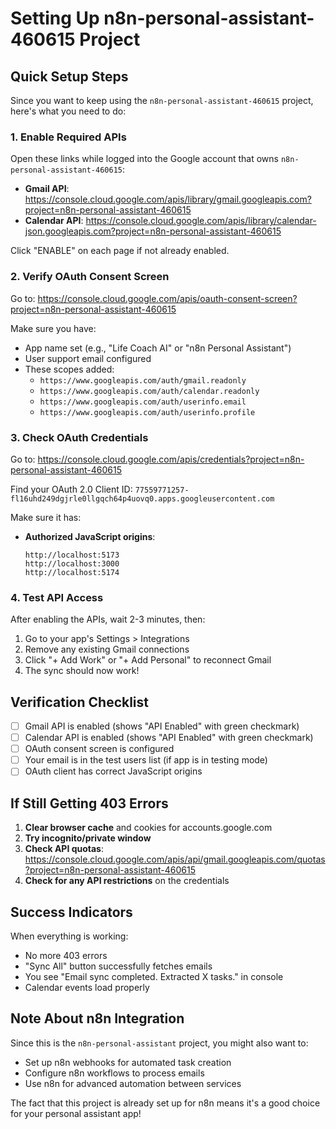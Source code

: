 # Setting Up n8n-personal-assistant-460615 Project

## Quick Setup Steps

Since you want to keep using the `n8n-personal-assistant-460615` project, here's what you need to do:

### 1. Enable Required APIs

Open these links while logged into the Google account that owns `n8n-personal-assistant-460615`:

- **Gmail API**: https://console.cloud.google.com/apis/library/gmail.googleapis.com?project=n8n-personal-assistant-460615
- **Calendar API**: https://console.cloud.google.com/apis/library/calendar-json.googleapis.com?project=n8n-personal-assistant-460615

Click "ENABLE" on each page if not already enabled.

### 2. Verify OAuth Consent Screen

Go to: https://console.cloud.google.com/apis/oauth-consent-screen?project=n8n-personal-assistant-460615

Make sure you have:
- App name set (e.g., "Life Coach AI" or "n8n Personal Assistant")
- User support email configured
- These scopes added:
  - `https://www.googleapis.com/auth/gmail.readonly`
  - `https://www.googleapis.com/auth/calendar.readonly`
  - `https://www.googleapis.com/auth/userinfo.email`
  - `https://www.googleapis.com/auth/userinfo.profile`

### 3. Check OAuth Credentials

Go to: https://console.cloud.google.com/apis/credentials?project=n8n-personal-assistant-460615

Find your OAuth 2.0 Client ID: `77559771257-fl16uhd249dgjrle0llgqch64p4uovq0.apps.googleusercontent.com`

Make sure it has:
- **Authorized JavaScript origins**:
  ```
  http://localhost:5173
  http://localhost:3000
  http://localhost:5174
  ```

### 4. Test API Access

After enabling the APIs, wait 2-3 minutes, then:

1. Go to your app's Settings > Integrations
2. Remove any existing Gmail connections
3. Click "+ Add Work" or "+ Add Personal" to reconnect Gmail
4. The sync should now work!

## Verification Checklist

- [ ] Gmail API is enabled (shows "API Enabled" with green checkmark)
- [ ] Calendar API is enabled (shows "API Enabled" with green checkmark)
- [ ] OAuth consent screen is configured
- [ ] Your email is in the test users list (if app is in testing mode)
- [ ] OAuth client has correct JavaScript origins

## If Still Getting 403 Errors

1. **Clear browser cache** and cookies for accounts.google.com
2. **Try incognito/private window**
3. **Check API quotas**: https://console.cloud.google.com/apis/api/gmail.googleapis.com/quotas?project=n8n-personal-assistant-460615
4. **Check for any API restrictions** on the credentials

## Success Indicators

When everything is working:
- No more 403 errors
- "Sync All" button successfully fetches emails
- You see "Email sync completed. Extracted X tasks." in console
- Calendar events load properly

## Note About n8n Integration

Since this is the `n8n-personal-assistant` project, you might also want to:
- Set up n8n webhooks for automated task creation
- Configure n8n workflows to process emails
- Use n8n for advanced automation between services

The fact that this project is already set up for n8n means it's a good choice for your personal assistant app!